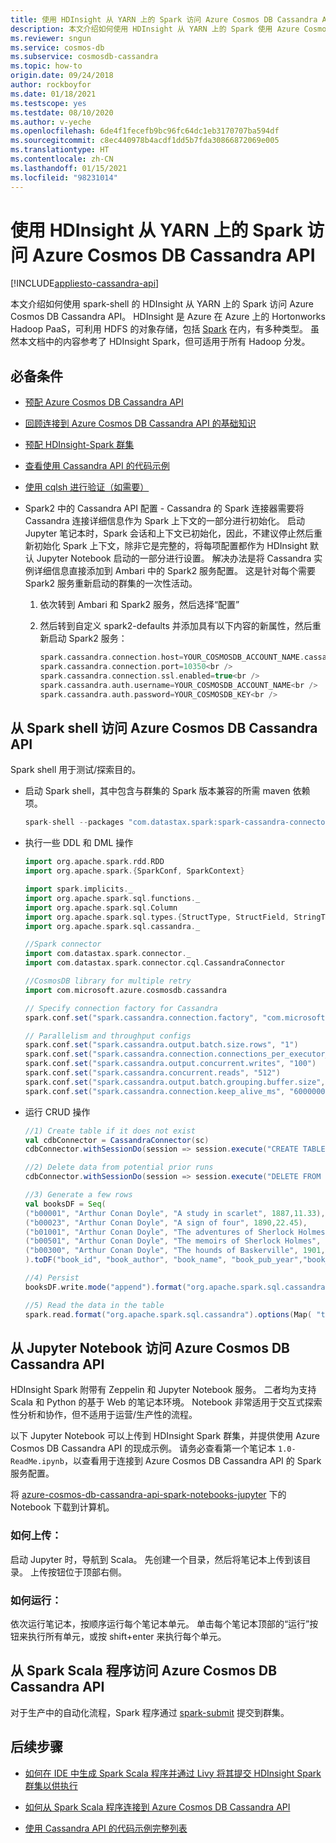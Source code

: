 ```yaml
---
title: 使用 HDInsight 从 YARN 上的 Spark 访问 Azure Cosmos DB Cassandra API
description: 本文介绍如何使用 HDInsight 从 YARN 上的 Spark 使用 Azure Cosmos DB Cassandra API
ms.reviewer: sngun
ms.service: cosmos-db
ms.subservice: cosmosdb-cassandra
ms.topic: how-to
origin.date: 09/24/2018
author: rockboyfor
ms.date: 01/18/2021
ms.testscope: yes
ms.testdate: 08/10/2020
ms.author: v-yeche
ms.openlocfilehash: 6de4f1fecefb9bc96fc64dc1eb3170707ba594df
ms.sourcegitcommit: c8ec440978b4acdf1dd5b7fda30866872069e005
ms.translationtype: HT
ms.contentlocale: zh-CN
ms.lasthandoff: 01/15/2021
ms.locfileid: "98231014"
---
```

<!--Verify sucessfully-->
# <a name="access-azure-cosmos-db-cassandra-api-from-spark-on-yarn-with-hdinsight"></a>使用 HDInsight 从 YARN 上的 Spark 访问 Azure Cosmos DB Cassandra API
[!INCLUDE[appliesto-cassandra-api](includes/appliesto-cassandra-api.md)]

本文介绍如何使用 spark-shell 的 HDInsight 从 YARN 上的 Spark 访问 Azure Cosmos DB Cassandra API。 HDInsight 是 Azure 在 Azure 上的 Hortonworks Hadoop PaaS，可利用 HDFS 的对象存储，包括 [Spark](../hdinsight/spark/apache-spark-overview.md) 在内，有多种类型。  虽然本文档中的内容参考了 HDInsight Spark，但可适用于所有 Hadoop 分发。  

<!--Mooncake Customization on Azure's-->

## <a name="prerequisites"></a>必备条件

* [预配 Azure Cosmos DB Cassandra API](create-cassandra-dotnet.md#create-a-database-account)

* [回顾连接到 Azure Cosmos DB Cassandra API 的基础知识](cassandra-spark-generic.md)

* [预配 HDInsight-Spark 群集](../hdinsight/spark/apache-spark-jupyter-spark-sql.md)

* [查看使用 Cassandra API 的代码示例](cassandra-spark-generic.md#next-steps)

* [使用 cqlsh 进行验证（如需要）](cassandra-spark-generic.md#connecting-to-azure-cosmos-db-cassandra-api-from-spark)

*  Spark2 中的 Cassandra API 配置 - Cassandra 的 Spark 连接器需要将 Cassandra 连接详细信息作为 Spark 上下文的一部分进行初始化。 启动 Jupyter 笔记本时，Spark 会话和上下文已初始化，因此，不建议停止然后重新初始化 Spark 上下文，除非它是完整的，将每项配置都作为 HDInsight 默认 Jupyter Notebook 启动的一部分进行设置。 解决办法是将 Cassandra 实例详细信息直接添加到 Ambari 中的 Spark2 服务配置。 这是针对每个需要 Spark2 服务重新启动的群集的一次性活动。

    1. 依次转到 Ambari 和 Spark2 服务，然后选择“配置”

    2. 然后转到自定义 spark2-defaults 并添加具有以下内容的新属性，然后重新启动 Spark2 服务：

        ```scala
        spark.cassandra.connection.host=YOUR_COSMOSDB_ACCOUNT_NAME.cassandra.cosmos.azure.cn<br />
        spark.cassandra.connection.port=10350<br />
        spark.cassandra.connection.ssl.enabled=true<br />
        spark.cassandra.auth.username=YOUR_COSMOSDB_ACCOUNT_NAME<br />
        spark.cassandra.auth.password=YOUR_COSMOSDB_KEY<br />
        ```

## <a name="access-azure-cosmos-db-cassandra-api-from-spark-shell"></a>从 Spark shell 访问 Azure Cosmos DB Cassandra API

Spark shell 用于测试/探索目的。

* 启动 Spark shell，其中包含与群集的 Spark 版本兼容的所需 maven 依赖项。

    ```scala
    spark-shell --packages "com.datastax.spark:spark-cassandra-connector_2.11:2.3.0,com.microsoft.azure.cosmosdb:azure-cosmos-cassandra-spark-helper:1.0.0"
    ```

* 执行一些 DDL 和 DML 操作

    ```scala
    import org.apache.spark.rdd.RDD
    import org.apache.spark.{SparkConf, SparkContext}

    import spark.implicits._
    import org.apache.spark.sql.functions._
    import org.apache.spark.sql.Column
    import org.apache.spark.sql.types.{StructType, StructField, StringType, IntegerType,LongType,FloatType,DoubleType, TimestampType}
    import org.apache.spark.sql.cassandra._

    //Spark connector
    import com.datastax.spark.connector._
    import com.datastax.spark.connector.cql.CassandraConnector

    //CosmosDB library for multiple retry
    import com.microsoft.azure.cosmosdb.cassandra

    // Specify connection factory for Cassandra
    spark.conf.set("spark.cassandra.connection.factory", "com.microsoft.azure.cosmosdb.cassandra.CosmosDbConnectionFactory")

    // Parallelism and throughput configs
    spark.conf.set("spark.cassandra.output.batch.size.rows", "1")
    spark.conf.set("spark.cassandra.connection.connections_per_executor_max", "10")
    spark.conf.set("spark.cassandra.output.concurrent.writes", "100")
    spark.conf.set("spark.cassandra.concurrent.reads", "512")
    spark.conf.set("spark.cassandra.output.batch.grouping.buffer.size", "1000")
    spark.conf.set("spark.cassandra.connection.keep_alive_ms", "60000000") //Increase this number as needed
    ```

* 运行 CRUD 操作

    ```scala
    //1) Create table if it does not exist
    val cdbConnector = CassandraConnector(sc)
    cdbConnector.withSessionDo(session => session.execute("CREATE TABLE IF NOT EXISTS books_ks.books(book_id TEXT PRIMARY KEY,book_author TEXT, book_name TEXT,book_pub_year INT,book_price FLOAT) WITH cosmosdb_provisioned_throughput=4000;"))

    //2) Delete data from potential prior runs
    cdbConnector.withSessionDo(session => session.execute("DELETE FROM books_ks.books WHERE book_id IN ('b00300','b00001','b00023','b00501','b09999','b01001','b00999','b03999','b02999','b000009');"))

    //3) Generate a few rows
    val booksDF = Seq(
    ("b00001", "Arthur Conan Doyle", "A study in scarlet", 1887,11.33),
    ("b00023", "Arthur Conan Doyle", "A sign of four", 1890,22.45),
    ("b01001", "Arthur Conan Doyle", "The adventures of Sherlock Holmes", 1892,19.83),
    ("b00501", "Arthur Conan Doyle", "The memoirs of Sherlock Holmes", 1893,14.22),
    ("b00300", "Arthur Conan Doyle", "The hounds of Baskerville", 1901,12.25)
    ).toDF("book_id", "book_author", "book_name", "book_pub_year","book_price")

    //4) Persist
    booksDF.write.mode("append").format("org.apache.spark.sql.cassandra").options(Map( "table" -> "books", "keyspace" -> "books_ks", "output.consistency.level" -> "ALL", "ttl" -> "10000000")).save()

    //5) Read the data in the table
    spark.read.format("org.apache.spark.sql.cassandra").options(Map( "table" -> "books", "keyspace" -> "books_ks")).load.show
    ```

## <a name="access-azure-cosmos-db-cassandra-api-from-jupyter-notebooks"></a>从 Jupyter Notebook 访问 Azure Cosmos DB Cassandra API

HDInsight Spark 附带有 Zeppelin 和 Jupyter Notebook 服务。 二者均为支持 Scala 和 Python 的基于 Web 的笔记本环境。 Notebook 非常适用于交互式探索性分析和协作，但不适用于运营/生产性的流程。

以下 Jupyter Notebook 可以上传到 HDInsight Spark 群集，并提供使用 Azure Cosmos DB Cassandra API 的现成示例。 请务必查看第一个笔记本 `1.0-ReadMe.ipynb`，以查看用于连接到 Azure Cosmos DB Cassandra API 的 Spark 服务配置。

将 [azure-cosmos-db-cassandra-api-spark-notebooks-jupyter](https://github.com/Azure-Samples/azure-cosmos-db-cassandra-api-spark-notebooks-jupyter/blob/main/scala/) 下的 Notebook 下载到计算机。

### <a name="how-to-upload"></a>如何上传：
启动 Jupyter 时，导航到 Scala。 先创建一个目录，然后将笔记本上传到该目录。 上传按钮位于顶部右侧。  

### <a name="how-to-run"></a>如何运行：
依次运行笔记本，按顺序运行每个笔记本单元。  单击每个笔记本顶部的“运行”按钮来执行所有单元，或按 shift+enter 来执行每个单元。

## <a name="access-with-azure-cosmos-db-cassandra-api-from-your-spark-scala-program"></a>从 Spark Scala 程序访问 Azure Cosmos DB Cassandra API

对于生产中的自动化流程，Spark 程序通过 [spark-submit](https://spark.apache.org/docs/latest/submitting-applications.html) 提交到群集。

## <a name="next-steps"></a>后续步骤

* [如何在 IDE 中生成 Spark Scala 程序并通过 Livy 将其提交 HDInsight Spark 群集以供执行](../hdinsight/spark/apache-spark-create-standalone-application.md)

* [如何从 Spark Scala 程序连接到 Azure Cosmos DB Cassandra API](https://github.com/Azure-Samples/azure-cosmos-db-cassandra-api-spark-connector-sample/blob/main/src/main/scala/com/microsoft/azure/cosmosdb/cassandra/SampleCosmosDBApp.scala)

* [使用 Cassandra API 的代码示例完整列表](cassandra-spark-generic.md)

<!-- Update_Description: update meta properties, wording update, update link -->